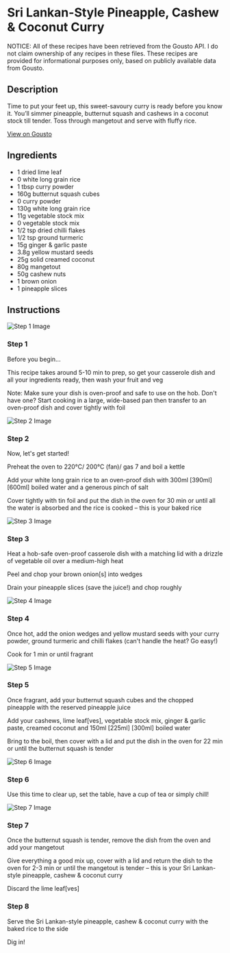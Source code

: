 # Sri Lankan-Style Pineapple, Cashew & Coconut Curry

NOTICE: All of these recipes have been retrieved from the Gousto API. I do not claim ownership of any recipes in these files. These recipes are provided for informational purposes only, based on publicly available data from Gousto.

## Description

Time to put your feet up, this sweet-savoury curry is ready before you know it. You’ll simmer pineapple, butternut squash and cashews in a coconut stock till tender. Toss through mangetout and serve with fluffy rice.

[View on Gousto](https://www.gousto.co.uk/recipes/cookbook/sri-lankan-style-pineapple-cashew-coconut-curry)

## Ingredients

- 1 dried lime leaf
- 0 white long grain rice
- 1 tbsp curry powder 
- 160g butternut squash cubes
- 0 curry powder
- 130g white long grain rice
- 11g vegetable stock mix
- 0 vegetable stock mix
- 1/2 tsp dried chilli flakes
- 1/2 tsp ground turmeric
- 15g ginger & garlic paste
- 3.8g yellow mustard seeds
- 25g solid creamed coconut
- 80g mangetout
- 50g cashew nuts
- 1 brown onion
- 1 pineapple slices

## Instructions

![Step 1 Image](https://production-media.gousto.co.uk/cms/recipe-step-image/Admin10mm-Step-1-5-1704990653882-x200.jpg)

### Step 1

Before you begin...

This recipe takes around 5-10 min to prep, so get your casserole dish and all your ingredients ready, then wash your fruit and veg

Note: Make sure your dish is oven-proof and safe to use on the hob. Don't have one? Start cooking in a large, wide-based pan then transfer to an oven-proof dish and cover tightly with foil

![Step 2 Image](https://production-media.gousto.co.uk/cms/recipe-step-image/Step-2-1702996030800-x200.jpg)

### Step 2

Now, let's get started!

Preheat the oven to 220°C/ 200°C (fan)/ gas 7 and boil a kettle

Add your white long grain rice to an oven-proof dish with 300ml <span class="text-purple">[390ml]</span> <span class="text-danger">[600ml] </span>boiled water and a generous pinch of salt

Cover tightly with tin foil and put the dish in the oven for 30 min or until all the water is absorbed and the rice is cooked – this is your baked rice

![Step 3 Image](https://production-media.gousto.co.uk/cms/recipe-step-image/Step-3-1702996037206-x200.jpg)

### Step 3

Heat a hob-safe oven-proof casserole dish with a matching lid with a drizzle of vegetable oil over a medium-high heat

Peel and chop your brown onion[s] into wedges

Drain your pineapple slices (save the juice!) and chop roughly

![Step 4 Image](https://production-media.gousto.co.uk/cms/recipe-step-image/Step-4-1702996040168-x200.jpg)

### Step 4

Once hot, add the onion wedges and yellow mustard seeds with your curry powder, ground turmeric and chilli flakes (can't handle the heat? Go easy!)

Cook for 1 min or until fragrant

![Step 5 Image](https://production-media.gousto.co.uk/cms/recipe-step-image/Step-5-1702996043502-x200.jpg)

### Step 5

Once fragrant, add your butternut squash cubes and the chopped pineapple with the reserved pineapple juice

Add your cashews, lime leaf[ves], vegetable stock mix, ginger & garlic paste, creamed coconut and 150ml <span class="text-purple">[225ml]<span class="text-danger"> </span>[300ml] </span>boiled water

Bring to the boil, then cover with a lid and put the dish in the oven for 22 min or until the butternut squash is tender

![Step 6 Image](https://production-media.gousto.co.uk/cms/recipe-step-image/Step-6-1702996045935-x200.jpg)

### Step 6

Use this time to clear up, set the table, have a cup of tea or simply chill!

![Step 7 Image](https://production-media.gousto.co.uk/cms/recipe-step-image/Step-7-1702996050213-x200.jpg)

### Step 7

Once the butternut squash is tender, remove the dish from the oven and add your mangetout

Give everything a good mix up, cover with a lid and return the dish to the oven for 2-3 min or until the mangetout is tender – this is your Sri Lankan-style pineapple, cashew & coconut curry

Discard the lime leaf[ves]

### Step 8

Serve the Sri Lankan-style pineapple, cashew & coconut curry with the baked rice to the side

Dig in!

